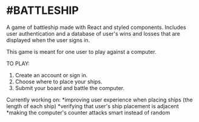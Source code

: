 #BATTLESHIP
============

A game of battleship made with React and styled components. 
Includes user authentication and a database of user's wins and losses that are displayed when the user signs in.

This game is meant for one user to play against a computer. 

TO PLAY:
1. Create an account or sign in.
2. Choose where to place your ships. 
3. Submit your board and battle the computer.

Currently working on:
*improving user experience when placing ships (the length of each ship)
*verifying that user's ship placement is adjacent
*making the computer's counter attacks smart instead of random
